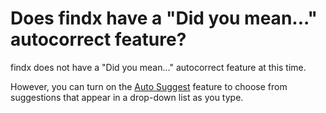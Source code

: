 # Does findx have a "Did you mean..." autocorrect feature?

findx does not have a "Did you mean..." autocorrect feature at this time. 

However, you can turn on the [Auto Suggest](https://help.findx.com/en/features/auto-suggest) feature to choose from suggestions that appear in a drop-down list as you type. 

